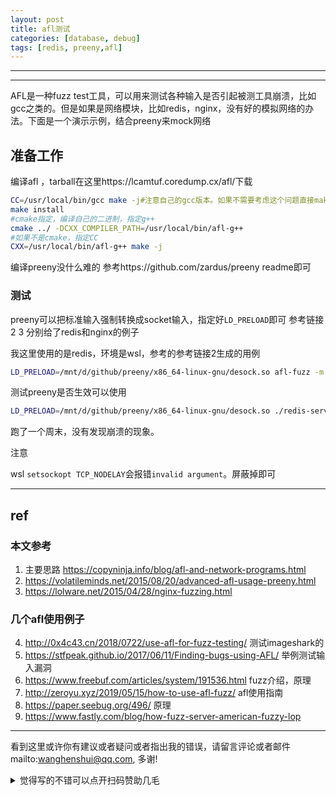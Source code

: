 ```yaml
---
layout: post
title: afl测试
categories: [database, debug]
tags: [redis, preeny,afl]
---
```

  

---



 

---

AFL是一种fuzz test工具，可以用来测试各种输入是否引起被测工具崩溃，比如gcc之类的。但是如果是网络模块，比如redis，nginx，没有好的模拟网络的办法。下面是一个演示示例，结合preeny来mock网络

## 准备工作

编译afl ，tarball在这里https://lcamtuf.coredump.cx/afl/下载

```bash
CC=/usr/local/bin/gcc make -j#注意自己的gcc版本。如果不需要考虑这个问题直接make
make install
#cmake指定，编译自己的二进制，指定g++
cmake ../ -DCXX_COMPILER_PATH=/usr/local/bin/afl-g++
#如果不是cmake，指定CC
CXX=/usr/local/bin/afl-g++ make -j
```

编译preeny没什么难的 参考https://github.com/zardus/preeny readme即可

### 测试

preeny可以把标准输入强制转换成socket输入，指定好`LD_PRELOAD`即可 参考链接 2 3 分别给了redis和nginx的例子

我这里使用的是redis，环境是wsl，参考的参考链接2生成的用例

```bash
LD_PRELOAD=/mnt/d/github/preeny/x86_64-linux-gnu/desock.so afl-fuzz -m 8G -i fuzz_in -o fuzz_out/ ./redis-server
```



 测试preeny是否生效可以使用

```bash
LD_PRELOAD=/mnt/d/github/preeny/x86_64-linux-gnu/desock.so ./redis-server ./redis.conf  < set a b
```

跑了一个周末，没有发现崩溃的现象。



注意

wsl `setsockopt TCP_NODELAY`会报错`invalid argument`。屏蔽掉即可

---

## ref 

### 本文参考

1. 主要思路 https://copyninja.info/blog/afl-and-network-programs.html
2. https://volatileminds.net/2015/08/20/advanced-afl-usage-preeny.html
3. https://lolware.net/2015/04/28/nginx-fuzzing.html

### 几个afl使用例子

4. http://0x4c43.cn/2018/0722/use-afl-for-fuzz-testing/ 测试imageshark的
5. https://stfpeak.github.io/2017/06/11/Finding-bugs-using-AFL/ 举例测试输入漏洞
6. https://www.freebuf.com/articles/system/191536.html fuzz介绍，原理
7. http://zeroyu.xyz/2019/05/15/how-to-use-afl-fuzz/ afl使用指南
8. https://paper.seebug.org/496/ 原理
9. https://www.fastly.com/blog/how-fuzz-server-american-fuzzy-lop



---

看到这里或许你有建议或者疑问或者指出我的错误，请留言评论或者邮件mailto:wanghenshui@qq.com, 多谢! 
<details>
<summary>觉得写的不错可以点开扫码赞助几毛</summary>
![微信转账](https://wanghenshui.github.io/assets/wepay.png)
</details>